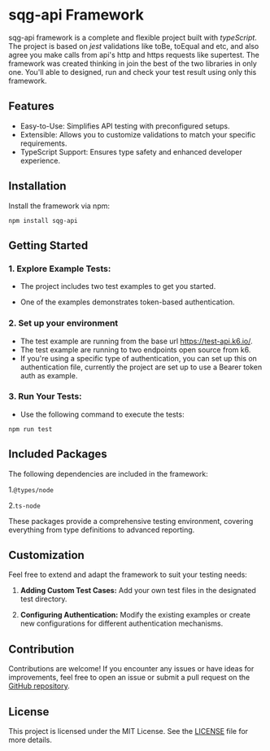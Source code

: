 # sqg-api Framework

sqg-api framework is a complete and flexible project built with *typeScript*. The project is based on *jest* validations like toBe, toEqual and etc, and also agree you make calls from api's http and https requests like supertest. The framework was created thinking in join the best of the two libraries in only one. You'll able to designed, run and check your test result using only this framework. 

## Features

- Easy-to-Use: Simplifies API testing with preconfigured setups.
- Extensible: Allows you to customize validations to match your specific requirements.
- TypeScript Support: Ensures type safety and enhanced developer experience.

## Installation
Install the framework via npm:

```
npm install sqg-api
```

## Getting Started

### 1. Explore Example Tests:

- The project includes two test examples to get you started.

- One of the examples demonstrates token-based authentication.

### 2. Set up your environment

- The test example are running from the base url https://test-api.k6.io/.
- The test example are running to two endpoints open source from k6.
- If you're using a specific type of authentication, you can set up this on authentication file, currently the project are set up to use a Bearer token auth as example.
  

### 3. Run Your Tests:

-  Use the following command to execute the tests:
   
```
npm run test
```

## Included Packages

The following dependencies are included in the framework:

1.```@types/node```

2.```ts-node```

These packages provide a comprehensive testing environment, covering everything from type definitions to advanced reporting.

## Customization

Feel free to extend and adapt the framework to suit your testing needs:

1. **Adding Custom Test Cases:** Add your own test files in the designated test directory.

2. **Configuring Authentication:** Modify the existing examples or create new configurations for different authentication mechanisms.

## Contribution

Contributions are welcome! If you encounter any issues or have ideas for improvements, feel free to open an issue or submit a pull request on the [GitHub repository](https://github.com/AlexAlexandreAlves/api-test-framework).

## License

This project is licensed under the MIT License. See the [LICENSE](https://github.com/AlexAlexandreAlves/sqg-api/blob/master/LICENSE) file for more details.